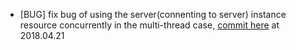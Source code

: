 - [BUG] fix bug of using the server(connenting to server) instance resource concurrently in the multi-thread case, [commit here](https://github.com/GenialX/hestia-android/commit/beeda6e1dd79f91ae92fe5564b21904d56721fe7) at 2018.04.21

